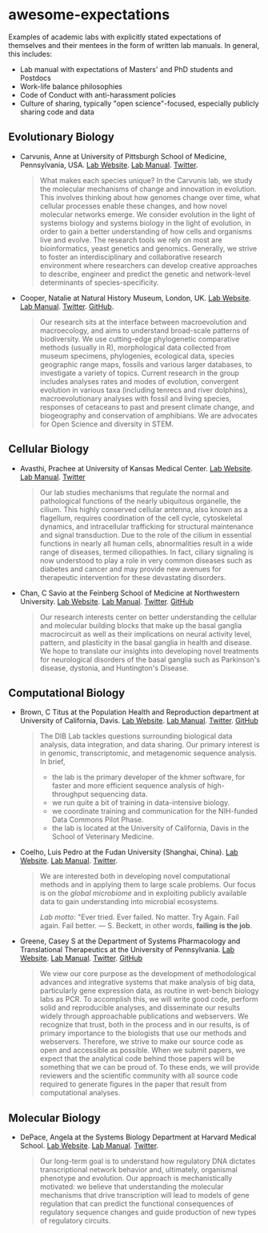 # awesome-expectations
Examples of academic labs with explicitly stated expectations of themselves and their mentees in the form of written lab manuals. In general, this includes:
- Lab manual with expectations of Masters' and PhD students and Postdocs
- Work-life balance philosophies
- Code of Conduct with anti-harassment policies
- Culture of sharing, typically "open science"-focused, especially publicly sharing code and data

## Evolutionary Biology

* Carvunis, Anne at University of Pittsburgh School of Medicine, Pennsylvania, USA. [Lab Website](https://www.csb.pitt.edu/faculty/carvunis/). [Lab Manual](https://docs.google.com/document/d/1527btfgL-NcJiO3TZnjJ61VDmMiCJvuiunoA6XTi488/edit). [Twitter](https://twitter.com/carvunis).
  > What makes each species unique? In the Carvunis lab, we study the molecular mechanisms of change and innovation in evolution. This involves thinking about how genomes change over time, what cellular processes enable these changes, and how novel molecular networks emerge. We consider evolution in the light of systems biology and systems biology in the light of evolution, in order to gain a better understanding of how cells and organisms live and evolve. The research tools we rely on most are bioinformatics, yeast genetics and genomics. Generally, we strive to foster an interdisciplinary and collaborative research environment where researchers can develop creative approaches to describe, engineer and predict the genetic and network-level determinants of species-specificity.


* Cooper, Natalie at Natural History Museum, London, UK. [Lab Website](http://nhcooper123.github.io/). [Lab Manual](https://github.com/nhcooper123/macro-group-info). [Twitter](https://twitter.com/nhcooper123). [GitHub](https://github.com/nhcooper123).
  > Our research sits at the interface between macroevolution and macroecology, and aims to understand broad-scale patterns of biodiversity. We use cutting-edge phylogenetic comparative methods (usually in R), morphological data collected from museum specimens, phylogenies, ecological data, species geographic range maps, fossils and various larger databases, to investigate a variety of topics. Current research in the group includes analyses rates and modes of evolution, convergent evolution in various taxa (including tenrecs and river dolphins), macroevolutionary analyses with fossil and living species, responses of cetaceans to past and present climate change, and biogeography and conservation of amphibians. We are advocates for Open Science and diversity in STEM.


## Cellular Biology

* Avasthi, Prachee at University of Kansas Medical Center. [Lab Website](http://www.avasthilab.org/). [Lab Manual](http://www.avasthilab.org/lab-policies-and-tips/). [Twitter](https://twitter.com/PracheeAC)
  > Our lab studies mechanisms that regulate the normal and pathological functions of the nearly ubiquitous organelle, the cilium. This highly conserved cellular antenna, also known as a flagellum, requires coordination of the cell cycle, cytoskeletal dynamics, and intracellular trafficking for structural maintenance and signal transduction. Due to the role of the cilium in essential functions in nearly all human cells, abnormalities result in a wide range of diseases, termed ciliopathies. In fact, ciliary signaling is now understood to play a role in very common diseases such as diabetes and cancer and may provide new avenues for therapeutic intervention for these devastating disorders.
  
* Chan, C Savio at the Feinberg School of Medicine at Northwestern University. [Lab Website](https://www.saviochanlab.org/). [Lab Manual](https://www.saviochanlab.org/join). [Twitter](https://twitter.com/csaviochan). [GitHub](https://github.com/chanlab/)
  > Our research interests center on better understanding the cellular and molecular building blocks that make up the basal ganglia macrocircuit as well as their implications on neural activity level, pattern, and plasticity in the basal ganglia in health and disease. We hope to translate our insights into developing novel treatments for neurological disorders of the basal ganglia such as Parkinson's disease, dystonia, and Huntington's Disease. 

  
## Computational Biology

* Brown, C Titus at the Population Health and Reproduction department at University of California, Davis. [Lab Website](http://ivory.idyll.org/lab/index.html). [Lab Manual](http://ivory.idyll.org/lab/work-guidelines.html). [Twitter](https://twitter.com/ctitusbrown). [GitHub](https://github.com/dib-lab/)
  > The DIB Lab tackles questions surrounding biological data analysis, data integration, and data sharing. Our primary interest is in genomic, transcriptomic, and metagenomic sequence analysis.
  > In brief,
  > 
  > - the lab is the primary developer of the khmer software, for faster and more efficient sequence analysis of high-throughput sequencing data.
  > - we run quite a bit of training in data-intensive biology.
  > - we coordinate training and communication for the NIH-funded Data Commons Pilot Phase.
  > - the lab is located at the University of California, Davis in the School of Veterinary Medicine.

* Coelho, Luis Pedro at the Fudan University (Shanghai, China). [Lab Website](http://big-data-biology.org/). [Lab Manual](http://big-data-biology.org/manual/). [Twitter](https://twitter.com/luispedrocoelho).
  > We are interested both in developing novel computational methods and in
  > applying them to large scale problems. Our focus is on the _global
  > microbiome_ and in exploiting publicly available data to gain understanding
  > into microbial ecosystems.
  >
  > _Lab motto_: "Ever tried. Ever failed. No matter. Try Again. Fail again.
  > Fail better. — S. Beckett, in other words, **failing is the job**.
   
  
  
* Greene, Casey S at the Department of Systems Pharmacology and Translational Therapeutics at the University of Pennsylvania. [Lab Website](http://greenelab.com/). [Lab Manual](https://github.com/greenelab/onboarding/blob/master/onboarding.md). [Twitter](https://twitter.com/greenescientist). [GitHub](https://github.com/greenelab/)
  > We view our core purpose as the development of methodological advances and integrative systems that make analysis of big data, particularly gene expression data, as routine in wet-bench biology labs as PCR. To accomplish this, we will write good code, perform solid and reproducible analyses, and disseminate our results widely through approachable publications and webservers. We recognize that trust, both in the process and in our results, is of primary importance to the biologists that use our methods and webservers. Therefore, we strive to make our source code as open and accessible as possible. When we submit papers, we expect that the analytical code behind those papers will be something that we can be proud of. To these ends, we will provide reviewers and the scientific community with all source code required to generate figures in the paper that result from computational analyses.
  
## Molecular Biology

* DePace, Angela at the Systems Biology Department at Harvard Medical School. [Lab Website](https://depace.med.harvard.edu/). [Lab Manual](https://depace.med.harvard.edu/?page_id=408). [Twitter](https://twitter.com/depacelab).
  > Our long-term goal is to understand how regulatory DNA dictates transcriptional network behavior and, ultimately, organismal phenotype and evolution. Our approach is mechanistically motivated: we believe that understanding the molecular mechanisms that drive transcription will lead to models of gene regulation that can predict the functional consequences of regulatory sequence changes and guide production of new types of regulatory circuits.




